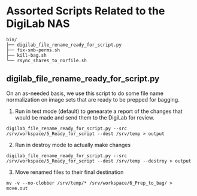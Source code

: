 # Assorted Scripts Related to the DigiLab NAS


```
bin/
├── digilab_file_rename_ready_for_script.py
├── fix-smb-perms.sh
├── kill-bag.sh
└── rsync_shares_to_norfile.sh
```



## digilab_file_rename_ready_for_script.py

On an as-needed basis, we use this script to do some file name normalization on image sets that are ready to be prepped for bagging.

1. Run in test mode (default) to genearate a report of the changes that would be made and send them to the DigiLab for review. 
```
digilab_file_rename_ready_for_script.py --src /srv/workspace/5_Ready_for_script --dest /srv/temp > output
```
2. Run in destroy mode to actually make changes
```
digilab_file_rename_ready_for_script.py --src /srv/workspace/5_Ready_for_script --dest /srv/temp --destroy > output
```
3. Move renamed files to their final destination
```
mv -v --no-clobber /srv/temp/* /srv/workspace/6_Prep_to_bag/ > move.out
```
